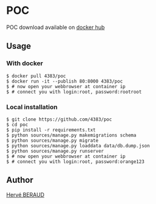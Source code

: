 # POC
POC download available on [docker hub](https://hub.docker.com/r/4383/poc/)

## Usage

### With docker
```shell
$ docker pull 4383/poc
$ docker run -it --publish 80:8000 4383/poc
$ # now open your webbrowser at container ip
$ # connect you with login:root, password:rootroot
```

### Local installation
```shell
$ git clone https://github.com/4383/poc
$ cd poc
$ pip install -r requirements.txt
$ python sources/manage.py makemigrations schema
$ python sources/manage.py migrate
$ python sources/manage.py loaddata data/db.dump.json
$ python sources/manage.py runserver
$ # now open your webbrowser at container ip
$ # connect you with login:root, password:orange123
```
## Author
[Hervé BERAUD](http://github.com/4383)
